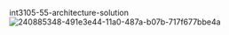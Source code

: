 int3105-55-architecture-solution <br/>
![240885348-491e3e44-11a0-487a-b07b-717f677bbe4a](https://github.com/user-attachments/assets/378d0cb4-1caa-4409-9068-efbf7cc341ef)
